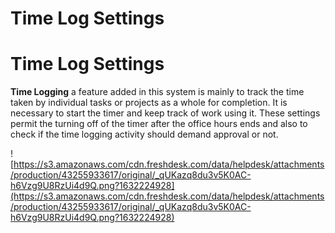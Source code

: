 # Time Log Settings

# **Time Log Settings**

**Time Logging** a feature added in this system is mainly to track the time taken by individual tasks or projects as a whole for completion. It is necessary to start the timer and keep track of work using it. These settings permit the turning off of the timer after the office hours ends and also to check if the time logging activity should demand approval or not.

![https://s3.amazonaws.com/cdn.freshdesk.com/data/helpdesk/attachments/production/43255933617/original/_qUKazq8du3v5K0AC-h6Vzg9U8RzUi4d9Q.png?1632224928](https://s3.amazonaws.com/cdn.freshdesk.com/data/helpdesk/attachments/production/43255933617/original/_qUKazq8du3v5K0AC-h6Vzg9U8RzUi4d9Q.png?1632224928)